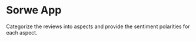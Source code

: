 # Sorwe App
Categorize the reviews into aspects and provide the sentiment polarities for each aspect.